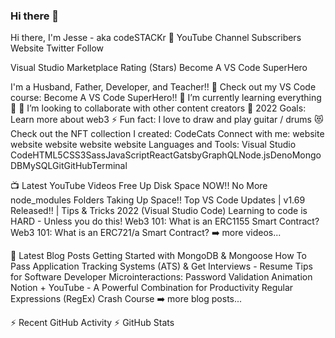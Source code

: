 ### Hi there 👋

<!--
**Harunn33/Harunn33** is a ✨ _special_ ✨ repository because its `README.md` (this file) appears on your GitHub profile.

Here are some ideas to get you started:

- 🔭 I’m currently working on ...
- 🌱 I’m currently learning ...
- 👯 I’m looking to collaborate on ...
- 🤔 I’m looking for help with ...
- 💬 Ask me about ...
- 📫 How to reach me: ...
- 😄 Pronouns: ...
- ⚡ Fun fact: ...
-->


Hi there, I'm Jesse - aka codeSTACKr 👋
YouTube Channel Subscribers Website Twitter Follow

Visual Studio Marketplace Rating (Stars) Become A VS Code SuperHero

I'm a Husband, Father, Developer, and Teacher!!
🔭 Check out my VS Code course: Become A VS Code SuperHero!!
🌱 I’m currently learning everything 🤣
👯 I’m looking to collaborate with other content creators
🥅 2022 Goals: Learn more about web3
⚡ Fun fact: I love to draw and play guitar / drums
😻 Check out the NFT collection I created: CodeCats
Connect with me:
website    website    website    website    website
Languages and Tools:
Visual Studio CodeHTML5CSS3SassJavaScriptReactGatsbyGraphQLNode.jsDenoMongoDBMySQLGitGitHubTerminal

📺 Latest YouTube Videos
Free Up Disk Space NOW!! No More node_modules Folders Taking Up Space!!
Top VS Code Updates | v1.69 Released!! | Tips & Tricks 2022 (Visual Studio Code)
Learning to code is HARD - Unless you do this!
Web3 101: What is an ERC1155 Smart Contract?
Web3 101: What is an ERC721/a Smart Contract?
➡️ more videos...

📕 Latest Blog Posts
Getting Started with MongoDB & Mongoose
How To Pass Application Tracking Systems (ATS) & Get Interviews - Resume Tips for Software Developer
Microinteractions: Password Validation Animation
Notion + YouTube - A Powerful Combination for Productivity
Regular Expressions (RegEx) Crash Course
➡️ more blog posts...

⚡ Recent GitHub Activity
⚡ GitHub Stats
